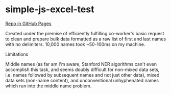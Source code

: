 # simple-js-excel-test


<a href="https://maldici.github.io/simple-js-excel-test/" target="_blank" rel="noopener">
Repo in GitHub Pages
</a>

Created under the premise of efficiently fulfilling co-worker's basic request to clean and prepare bulk data formatted as a raw list of first and last names with no delimiters. 10,000 names took ~50-100ms on my machine.


Limitations

Middle names (as far am I'm aware, Stanford NER algorithms can't even accomplish this task, and seems doubly difficult for non-mixed data sets, i.e. names followed by subsequent names and not just other data), mixed data sets (non-name content), and unconventional unhyphenated names which run into the middle name problem.
